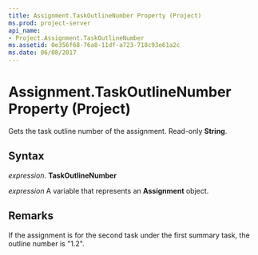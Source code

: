 ```yaml
---
title: Assignment.TaskOutlineNumber Property (Project)
ms.prod: project-server
api_name:
- Project.Assignment.TaskOutlineNumber
ms.assetid: 0e356f68-76a8-11df-a723-718c93e61a2c
ms.date: 06/08/2017
---
```



# Assignment.TaskOutlineNumber Property (Project)

Gets the task outline number of the assignment. Read-only **String**.


## Syntax

 _expression_. **TaskOutlineNumber**

 _expression_ A variable that represents an **Assignment** object.


## Remarks

If the assignment is for the second task under the first summary task, the outline number is "1.2".


